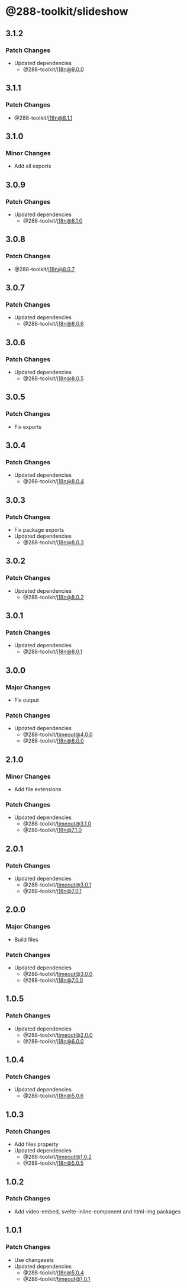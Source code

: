 # @288-toolkit/slideshow

## 3.1.2

### Patch Changes

- Updated dependencies
  - @288-toolkit/i18n@9.0.0

## 3.1.1

### Patch Changes

- @288-toolkit/i18n@8.1.1

## 3.1.0

### Minor Changes

- Add all exports

## 3.0.9

### Patch Changes

- Updated dependencies
  - @288-toolkit/i18n@8.1.0

## 3.0.8

### Patch Changes

- @288-toolkit/i18n@8.0.7

## 3.0.7

### Patch Changes

- Updated dependencies
  - @288-toolkit/i18n@8.0.6

## 3.0.6

### Patch Changes

- Updated dependencies
  - @288-toolkit/i18n@8.0.5

## 3.0.5

### Patch Changes

- Fix exports

## 3.0.4

### Patch Changes

- Updated dependencies
  - @288-toolkit/i18n@8.0.4

## 3.0.3

### Patch Changes

- Fix package exports
- Updated dependencies
  - @288-toolkit/i18n@8.0.3

## 3.0.2

### Patch Changes

- Updated dependencies
  - @288-toolkit/i18n@8.0.2

## 3.0.1

### Patch Changes

- Updated dependencies
  - @288-toolkit/i18n@8.0.1

## 3.0.0

### Major Changes

- Fix output

### Patch Changes

- Updated dependencies
  - @288-toolkit/timeout@4.0.0
  - @288-toolkit/i18n@8.0.0

## 2.1.0

### Minor Changes

- Add file extensions

### Patch Changes

- Updated dependencies
  - @288-toolkit/timeout@3.1.0
  - @288-toolkit/i18n@7.1.0

## 2.0.1

### Patch Changes

- Updated dependencies
  - @288-toolkit/timeout@3.0.1
  - @288-toolkit/i18n@7.0.1

## 2.0.0

### Major Changes

- Build files

### Patch Changes

- Updated dependencies
  - @288-toolkit/timeout@3.0.0
  - @288-toolkit/i18n@7.0.0

## 1.0.5

### Patch Changes

- Updated dependencies
  - @288-toolkit/timeout@2.0.0
  - @288-toolkit/i18n@6.0.0

## 1.0.4

### Patch Changes

- Updated dependencies
  - @288-toolkit/i18n@5.0.6

## 1.0.3

### Patch Changes

- Add files property
- Updated dependencies
  - @288-toolkit/timeout@1.0.2
  - @288-toolkit/i18n@5.0.5

## 1.0.2

### Patch Changes

- Add video-embed, svelte-inline-component and html-img packages

## 1.0.1

### Patch Changes

- Use changesets
- Updated dependencies
  - @288-toolkit/i18n@5.0.4
  - @288-toolkit/timeout@1.0.1
